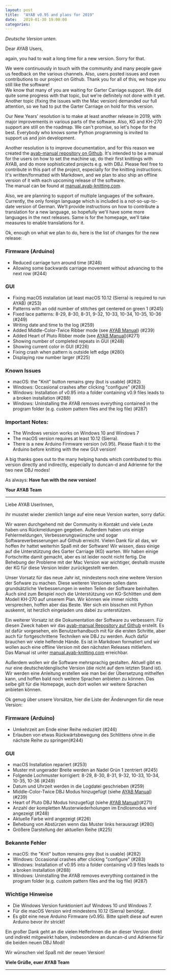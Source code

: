 ```yaml
---
layout: post
title:  "AYAB v0.95 and plans for 2019"
date:   2019-01-30 19:00:00
categories:
---
```


*Deutsche Version unten.*

Dear AYAB Users,

again, you had to wait a long time for a new version. Sorry for that.

We were continuously in touch with the community and many people gave us feedback 
on the various channels.
Also, users posted issues and even contributions to our project on Github.
Thank you for all of this, we hope you still like the software!  
We know that many of you are waiting for Garter Carriage support. We did quite some progress with that topic, but we're definitely not done with it yet. Another topic (fixing the issues with the Mac version) demanded our full attention, so we had to put the Garter Carriage on hold for this version.

Our New Years' resolution is to make at least another release in 2019, with
major improvements in various parts of the software. Also, KG and KH-270 support are still on the roadmap. We can't promise, so let's 
hope for the best. Everybody who knows some Python programming is invited to 
support us and join development.

Another resolution is to improve documentation, and for this reason we created 
the [ayab-manual repository on Github](https://github.com/AllYarnsAreBeautiful/ayab-manual).
It's intended to be a manual for the users on how to set the machine up, do their 
first knittings with AYAB, and do more sophisticated projects e.g. with DBJ.
Please feel free to contribute in this part of the project, especially for the 
knitting instructions.
It's written/formatted with Markdown, and we plan to also ship an offline version of it with each upcoming release of the software.  
The manual can be found at [manual.ayab-knitting.com](https://manual.ayab-knitting.com).

Also, we are planning to support of multiple languages of the software. Currently, 
the only foreign language which is included is a not-so-up-to-date version of German.
We'll provide instructions on how to contribute a translation for a new language, 
so hopefully we'll have some more languages in the next releases.
Same is for the homepage, we'll take measures to enable translations for it.

Ok, enough on what we plan to do, here is the list of changes for the new release:

### Firmware (Arduino)

- Reduced carriage turn around time (#246)
- Allowing some backwards carriage movement without advancing to the next row (#244)

### GUI

- Fixing macOS installation (at least macOS 10.12 (Sierra) is required to run AYAB) (#253)
- Patterns with an odd number of stitches get centered on green 1 (#245)
- Fixed lace patterns: 8-29, 8-30, 8-31, 9-32, 10-33, 10-34, 10-35, 10-36 (#249)
- Writing date and time to the log (#259)
- Added Middle-Color-Twice Ribber mode (see [AYAB Manual](https://manual.ayab-knitting.com)) (#239)
- Added Heart of Pluto Ribber mode (see [AYAB Manual](https://manual.ayab-knitting.com))(#271)
- Showing number of completed repeats in GUI (#248)
- Showing current color in GUI (#226)
- Fixing crash when pattern is outside left edge (#280)
- Displaying row number larger (#225)

### Known Issues

- macOS: the "Knit" button remains grey (but is usable) (#282)
- Windows: Occasional crashes after clicking "configure" (#283)
- Windows: Installation of v0.95 into a folder containing v0.9 files leads to a
  broken installation (#288)
- Windows: Uninstalling the AYAB removes everything contained in the program 
  folder (e.g. custom pattern files and the log file) (#287)

### Important Notes:

- The Windows version works on Windows 10 and Windows 7
- The macOS version requires at least 10.12 (Sierra).
- There is a new Arduino Firmware version (v0.95). Please flash it to the Arduino before knitting with the new GUI version!

A big thanks goes out to the many helping hands which contributed to this version directly and indirectly, especially to duncan-d and Adrienne for the two new DBJ modes!

As always:
**Have fun with the new version!**

**Your AYAB Team**

---


Liebe AYAB UserInnen,

ihr musstet wieder ziemlich lange auf eine neue Version warten, sorry dafür.

Wir waren durchgehend mit der Community in Kontakt und viele Leute haben uns Rückmeldungen gegeben. Außerdem haben uns  einige Fehlermeldungen, Verbesserungswünsche und sogar Softwareverbesserungen auf Github erreicht.
Vielen Dank für all das, wir hoffen ihr hattet weiterhin Spaß mit der Software!
Wir wissen, dass einige auf die Unterstützung des Garter Carriage (KG) warten. Wir haben einige Fortschritte damit gemacht, aber es ist leider nocht nicht fertig. Die Behebung der Probleme mit der Mac Version war wichtiger, deshalb musste der KG für diese Version leider zurückgestellt werden.

Unser Vorsatz für das neue Jahr ist, mindestens noch eine weitere Version der Sofware zu machen.
Diese weiteren Versionen sollen dann grundsätzliche Verbesserungen in weiten Teilen der Software beinhalten. 
Auch sind zum Beispiel noch die Unterstützung von KG-Schlitten und dem Modell KH-270 auf unserem Plan.
Wir können wie immer nichts versprechen, hoffen aber das Beste.
Wer sich ein bisschen mit Python auskennt, ist herzlich eingeladen uns dabei zu unterstützen.

Ein weiterer Vorsatz ist die Dokumentation der Software zu verbessern. Für diesen Zweck haben wir das [ayab-manual Repository auf Github](https://github.com/AllYarnsAreBeautiful/ayab-manual) erstellt. Es ist dafür vorgesehen, ein Benutzerhandbuch mit für die ersten Schritte, aber auch für fortgeschrittene Techniken wie DBJ zu werden. Auch dafür brauchen wir viele helfende Hände. Es ist in Markdown formatiert und wir wollen auch eine offline Version mit den nächsten Releases mitliefern.  
Das Manual ist unter [manual.ayab-knitting.com](https://manual.ayab-knitting.com) erreichbar.

Außerdem wollen wir die Software mehrsprachig gestalten. 
Aktuell gibt es nur eine deutsche/denglische Version (die nicht auf dem letzten Stand ist).
Wir werden eine Anleitung erstellen wie man bei der Übersetzung mithelfen kann, und hoffen bald noch weitere Sprachen anbieten zu können.
Das selbe gilt für die Homepage, auch dort wollen wir weitere Sprachen anbieten können.

Ok genug über unsere Vorsätze, hier die Liste der Änderungen für die neue Version:

### Firmware (Arduino)

- Umkehrzeit am Ende einer Reihe reduziert (#246)
- Erlauben von etwas Rückwärtsbewegung des Schlittens ohne in die nächste Reihe zu springen(#244)

### GUI

- macOS Installation repariert (#253)
- Muster mit ungerader Breite werden an Nadel Grün 1 zentriert (#245)
- Folgende Lochmuster korrigiert: 8-29, 8-30, 8-31, 9-32, 10-33, 10-34, 10-35, 10-36 (#249)
- Datum und Uhrzeit werden in die Logdatei geschrieben (#259)
- Middle-Color-Twice DBJ Modus hinzugefügt (siehe [AYAB Manual](https://manual.ayab-knitting.com)) (#239)
- Heart of Pluto DBJ Modus hinzugefügt (siehe [AYAB Manual](https://manual.ayab-knitting.com))(#271)
- Anzahl der kompletten Musterwiederholungen im Endlosmodus wird angezeigt (#248)
- Aktuelle Farbe wird angezeigt (#226)
- Behebung von Abstürzen wenn das Muster links herausragt (#280)
- Größere Darstellung der aktuellen Reihe (#225)

### Bekannte Fehler

- macOS: the "Knit" button remains grey (but is usable) (#282)
- Windows: Occasional crashes after clicking "configure" (#283)
- Windows: Installation of v0.95 into a folder containing v0.9 files leads to a
  broken installation (#288)
- Windows: Uninstalling the AYAB removes everything contained in the program 
  folder (e.g. custom pattern files and the log file) (#287)

### Wichtige Hinweise

- Die Windows Version funktioniert auf Windows 10 und Windows 7.
- Für die macOS Version wird mindestens 10.12 (Sierra) benötigt.
- Es gibt eine neue Arduino Firmware (v0.95). Bitte spielt diese auf euren Arduino bevor ihr strickt!

Ein großer Dank geht an die vielen HelferInnen die an dieser Version direkt und indirekt mitgewirkt haben, insbesondere an duncan-d und Adrienne für die beiden neuen DBJ Modi!

Wir wünschen viel Spaß mit der neuen Version!

**Viele Grüße,
euer AYAB Team**

---
